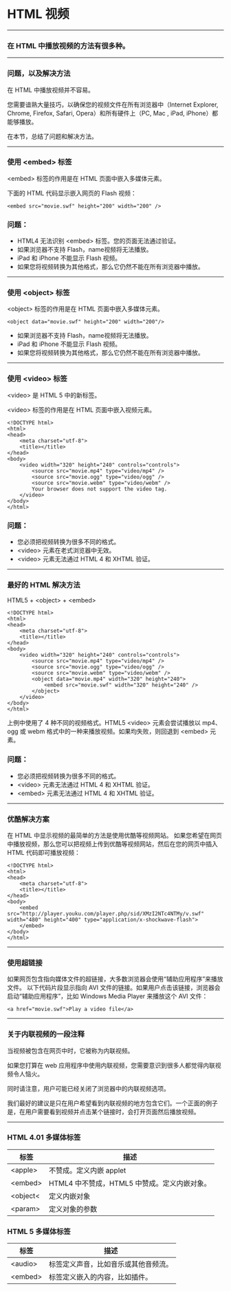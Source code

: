 # HTML 视频

---

### 在 HTML 中播放视频的方法有很多种。

---

### 问题，以及解决方法

在 HTML 中播放视频并不容易。

您需要谙熟大量技巧，以确保您的视频文件在所有浏览器中（Internet Explorer, Chrome, Firefox, Safari, Opera）和所有硬件上（PC, Mac , iPad, iPhone）都能够播放。

在本节，总结了问题和解决方法。

---

### 使用 &lt;embed&gt; 标签

&lt;embed&gt; 标签的作用是在 HTML 页面中嵌入多媒体元素。

下面的 HTML 代码显示嵌入网页的 Flash 视频：


```
<embed src="movie.swf" height="200" width="200" />
```

### 问题：

* HTML4 无法识别 &lt;embed&gt; 标签。您的页面无法通过验证。
* 如果浏览器不支持 Flash，name视频将无法播放。
* iPad 和 iPhone 不能显示 Flash 视频。
* 如果您将视频转换为其他格式，那么它仍然不能在所有浏览器中播放。

---

### 使用 &lt;object&gt; 标签

&lt;object&gt; 标签的作用是在 HTML 页面中嵌入多媒体元素。

```
<object data="movie.swf" height="200" width="200"/>
```

* 如果浏览器不支持 Flash，name视频将无法播放。
* iPad 和 iPhone 不能显示 Flash 视频。
* 如果您将视频转换为其他格式，那么它仍然不能在所有浏览器中播放。

---

### 使用 &lt;video&gt; 标签

&lt;video&gt; 是 HTML 5 中的新标签。

&lt;video&gt; 标签的作用是在 HTML 页面中嵌入视频元素。

```
<!DOCTYPE html>
<html>
<head>
    <meta charset="utf-8">
    <title></title>
</head>
<body>
    <video width="320" height="240" controls="controls">
        <source src="movie.mp4" type="video/mp4" />
        <source src="movie.ogg" type="video/ogg" />
        <source src="movie.webm" type="video/webm" />
        Your browser does not support the video tag.
    </video>
</body>
</html>
```

### 问题：

* 您必须把视频转换为很多不同的格式。
* &lt;video&gt; 元素在老式浏览器中无效。
* &lt;video&gt; 元素无法通过 HTML 4 和 XHTML 验证。

---

### 最好的 HTML 解决方法

HTML5 + &lt;object&gt; + &lt;embed&gt;

```
<!DOCTYPE html>
<html>
<head>
    <meta charset="utf-8">
    <title></title>
</head>
<body>
    <video width="320" height="240" controls="controls">
        <source src="movie.mp4" type="video/mp4" />
        <source src="movie.ogg" type="video/ogg" />
        <source src="movie.webm" type="video/webm" />
        <object data="movie.mp4" width="320" height="240">
            <embed src="movie.swf" width="320" height="240" />
        </object>
    </video>
</body>
</html>
```

上例中使用了 4 种不同的视频格式。HTML5 &lt;video&gt; 元素会尝试播放以 mp4、ogg 或 webm 格式中的一种来播放视频。如果均失败，则回退到 &lt;embed&gt; 元素。

### 问题：

* 您必须把视频转换为很多不同的格式。
* &lt;video&gt; 元素无法通过 HTML 4 和 XHTML 验证。
* &lt;embed&gt; 元素无法通过 HTML 4 和 XHTML 验证。

---

### 优酷解决方案

在 HTML 中显示视频的最简单的方法是使用优酷等视频网站。
如果您希望在网页中播放视频，那么您可以把视频上传到优酷等视频网站，然后在您的网页中插入 HTML 代码即可播放视频：

```
<!DOCTYPE html>
<html>
<head>
    <meta charset="utf-8">
    <title></title>
</head>
<body>
    <embed src="http://player.youku.com/player.php/sid/XMzI2NTc4NTMy/v.swf" width="480" height="400" type="application/x-shockwave-flash">
    </embed>
</body>
</html>
```

---

### 使用超链接

如果网页包含指向媒体文件的超链接，大多数浏览器会使用“辅助应用程序”来播放文件。
以下代码片段显示指向 AVI 文件的链接。如果用户点击该链接，浏览器会启动“辅助应用程序”，比如 Windows Media Player 来播放这个 AVI 文件：

```
<a href="movie.swf">Play a video file</a>
```

---

### 关于内联视频的一段注释

当视频被包含在网页中时，它被称为内联视频。

如果您打算在 web 应用程序中使用内联视频，您需要意识到很多人都觉得内联视频令人恼火。

同时请注意，用户可能已经关闭了浏览器中的内联视频选项。

我们最好的建议是只在用户希望看到内联视频的地方包含它们。一个正面的例子是，在用户需要看到视频并点击某个链接时，会打开页面然后播放视频。

---


### HTML 4.01 多媒体标签

| 标签 | 描述
|------|-----
| &lt;apple&gt; | 不赞成。定义内嵌 applet
| &lt;embed&gt; | HTML4 中不赞成，HTML5 中赞成。定义内嵌对象。
| &lt;object&lt; | 定义内嵌对象
| &lt;param&gt; | 定义对象的参数

### HTML 5 多媒体标签

| 标签 | 描述
|------|-----
| &lt;audio&gt; | 标签定义声音，比如音乐或其他音频流。
| &lt;embed&gt; | 标签定义嵌入的内容，比如插件。

